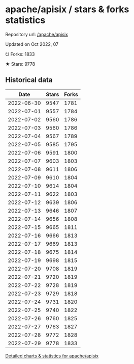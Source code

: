 # apache/apisix / stars & forks statistics

Repository url: [/apache/apisix](https://github.com/apache/apisix)

Updated on Oct 2022, 07

☋ Forks: 1833

★ Stars: 9778

## Historical data
| Date | Stars | Forks |
|------|-------|-------|
| 2022-06-30 | 9547 | 1781 | 
| 2022-07-01 | 9557 | 1784 | 
| 2022-07-02 | 9560 | 1786 | 
| 2022-07-03 | 9560 | 1786 | 
| 2022-07-04 | 9567 | 1789 | 
| 2022-07-05 | 9585 | 1795 | 
| 2022-07-06 | 9591 | 1800 | 
| 2022-07-07 | 9603 | 1803 | 
| 2022-07-08 | 9611 | 1806 | 
| 2022-07-09 | 9610 | 1804 | 
| 2022-07-10 | 9614 | 1804 | 
| 2022-07-11 | 9622 | 1803 | 
| 2022-07-12 | 9639 | 1806 | 
| 2022-07-13 | 9646 | 1807 | 
| 2022-07-14 | 9656 | 1808 | 
| 2022-07-15 | 9665 | 1811 | 
| 2022-07-16 | 9666 | 1813 | 
| 2022-07-17 | 9669 | 1813 | 
| 2022-07-18 | 9675 | 1814 | 
| 2022-07-19 | 9698 | 1815 | 
| 2022-07-20 | 9708 | 1819 | 
| 2022-07-21 | 9720 | 1819 | 
| 2022-07-22 | 9728 | 1819 | 
| 2022-07-23 | 9729 | 1818 | 
| 2022-07-24 | 9731 | 1820 | 
| 2022-07-25 | 9740 | 1822 | 
| 2022-07-26 | 9760 | 1825 | 
| 2022-07-27 | 9763 | 1827 | 
| 2022-07-28 | 9772 | 1828 | 
| 2022-07-29 | 9778 | 1833 | 


[Detailed charts & statistics for apache/apisix](https://reviewgithub.com/rep/apache/apisix)
